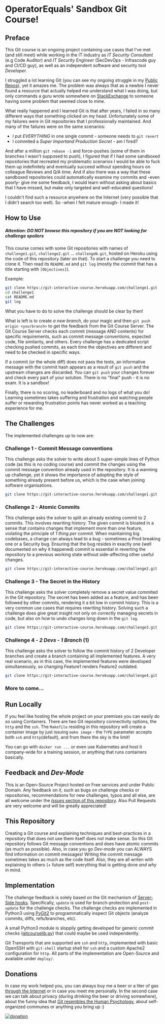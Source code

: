 # OperatorEquals' Sandbox Git Course!

## Preface
This Git course is an ongoing project containing use cases that I've met (and still meet) while working in the IT industry as
*IT Security Consultant* (e.g Code Auditor) and *IT Security Engineer* (SecDevOps - Infrascode guy and CI/CD guy),
as well as an independent software and security tool *Developer*.

I struggled a lot learning Git (you can see my ongoing struggle in my [Public Repos](https://github.com/operatorequals?tab=repositories)), yet it amazes me.
The problem was always that as a newbie I never found a resource that actually helped me understand what I was doing, but only commands a guru wrote somewhere on
[StackExchange](https://stackexchange.com/) to someone having some problem that seemed close to mine.

What really happened and I learned Git is that after years, I failed in so many different ways that something clicked on my head.
Unfortunately some of my failures were in Git repositories that I professionally maintained. And many of the failures were on the same scenarios:
* I put *EVERYTHING* in one single commit - someone needs to `git revert`
* I commited a *Super Importand Production Secret* - am I fired?

And after a million `git rebase -i` and force-pushes (some of them in branches I wasn't supposed to push), I figured that if I had some sandboxed repositories that
recreated my problematic scenarios I would be able to fuck them up indefinitely and eventually succeed without spending hours on colleague Reviews and Q/A time.
And if also there was a way that these sandboxed repositories could automatically examine my commits and -even poorly- give me some feedback, I would learn
without asking about basics that I have missed, but make only targeted and well-educated questions!

I couldn't find such a resource anywhere on the Internet (very possible that I didn't search too well). So -when I felt mature enough- I made it!


## How to Use

##### Attention: DO NOT browse this repository if you are NOT looking for challenge **spoilers**

This course comes with some Git repositories with names of `challenge1.git`, `challenge2.git` ... `challengeN.git`, hosted on Heroku using the code of this repository (later on that).
To start a challenge you need to clone it. Then read its `README.md` and `git log` (mostly the commit that has a title starting with `[Objectives]`).

Example:
```bash
git clone https://git-interactive-course.herokuapp.com/challenge1.git
cd challenge1
cat README.md
git log
```

What you have to do to solve the challenge should be clear by then!

What is left is to create *a new branch*, do your magic and then `git push origin <yourbranch>` to get the feedback from the Git Course Server.
The Git Course Server checks each commit (message AND contents) for specific requirements, such as commit message conventions, expected code, file similarity,
and others. Every challenge has a dedicated script checking pushed commits, as each time the objectives are different and need to be checked in specific ways.

If a commit (or the whole diff) does not pass the tests, an informative message with the commit hash appears as a result of `git push` and the upstream changes
are discarded. You can `git push` your changes forever and check every part of your solution. There is no "final" push - it is no exam. It is a sandbox!

Finally, there is no scoring, no leaderboard and no logs of what you do! Learning sometimes takes suffering and frustration and watching people suffer or rewarding frustration points has never worked as a teaching experience for me.


## The Challenges
The implemented challenges up to now are:

### Challenge 1 - Commit Message conventions
This challenge asks the solver to write about 5 super-simple lines of Python code (as this is no coding course) and commit the changes using the commit
message convention already used in the repository. It is a warming up challenge, yet it shows the importance of adopting the style of something already present
before us, which is the case when joining software organisations.

```bash
git clone https://git-interactive-course.herokuapp.com/challenge1.git
```

### Challenge 2 - Atomic Commits
This challenge asks the solver to split an already existing commit to 2 commits. This involves rewriting history. The given commit is bloated in a sense that
contains changes that implement more than one feature, violating the principle of *1 thing per commit*. When maintaining big codebases, a change can always lead
to a bug - sometimes a Prod breaking one or a Security bug. Ensuring that the bug resides in exactly one (well documented on why it happened) commit is
essential in reverting the repository to a previous working state without side-affecting other useful changes.


```bash
git clone https://git-interactive-course.herokuapp.com/challenge2.git
```

### Challenge 3 - The Secret in the History
This challenge asks the solver completely remove a secret value commited in the Git repository. The secret has been added as a feature, and has been
followed by other commits, rendering it a bit low in commit history. This is a very common use cases that requires rewriting history. Solving such a
challenge does give great insight not only on correctly managing secrets in code, but also on how to undo changes long down in the `git log`.

```bash
git clone https://git-interactive-course.herokuapp.com/challenge3.git
```

### Challenge 4 - *2 Devs - 1 Branch* (1)
This challenge asks the solver to follow the commit history of 2 Developer branches and create a branch containing all implemented features.
A very real scenario, as in this case, the implemented features were developed simultaneously, so changing Feature1 renders Feature2 outdated.

```bash
git clone https://git-interactive-course.herokuapp.com/challenge4.git
```

### More to come...

## Run Locally
If you feel like hosting the whole project on your premises you can easily do so using Containers.
There are two Git repository connectivity options, the `http` and the `ssh`.
The `Makefile` residing in this repository will create a container image by just issuing `make image` - the `TYPE` parameter accepts both `ssh` and `http`(default),
and from there the sky is the limit!

You can go with `docker run ...` or even use Kubernetes and host it company-wide for a training session, or anything that runs containers basically.


## Feedback and *Dev-Mode*
This is an Open-Source Project hosted on Free services and under Public Domain. Any feedback on it, such as bugs on challenge checks or repositories,
recommendations for new challenges, typos and all else, are all welcome under the [*Issues* section of this repository](https://github.com/operatorequals/git-course/issues).
Also Pull Requests are very welcome and will be greatly appreciated!


## This Repository
Creating a Git course and explaining techniques and best-practices in a repository that does not use them itself does not make sense.
So this Git repository follows Git message conventions and does have atomic commits (as much as possible). Also, in case you go
*Dev-mode* you can ALWAYS find information on commit messages! Writing the commit message sometimes takes as much as the code
itself. Also, they are all writen with explaining to others (+ future self) everything that is getting done *and why* in mind.

## Implementation
The challenge feedback is solely based on the Git mechanism of [Server-Side hooks](https://git-scm.com/book/en/v2/Customizing-Git-Git-Hooks#_server_side_hooks). Specifically, `update` is used for branch-protection and `post-update` for the challenge checks.
The challenge checks are implemented in Python3 using [PyGit2](https://www.pygit2.org) to programmatically inspect Git objects (analyze commits, diffs, refs/branches, etc).

A small Python3 module is sloppily getting developed for generic commit checks ([gitcourselib.py](https://github.com/operatorequals/git-course/blob/master/generic/gitcourselib.py)) that could maybe be used independently.

Git Transports that are supported are `ssh` and `http`, implemented with basic OpenSSH with `git-shell` startup shell for `ssh`
and a custom Apache2 configuration for `http`. All parts of the implementation are Open-Source and available under `deploy/`.

## Donations
In case my work helped you, you can always buy me a beer or a liter of gas [through the Internet](https://www.buymeacoffee.com/operatorequals) or in case you meet me personally.
In the second case we can talk about privacy (during drinking the beer or driving somewhere), about the funny idea that
[Git resembles the Human Psychology](https://securosophy.com/2017/04/01/a-git-tutorial-of-human-psychology/), about self-organized communes
or anything you bring up :)

[![donation](https://cdn-images-1.medium.com/max/738/1*G95uyokAH4JC5Ppvx4LmoQ@2x.png)](https://www.buymeacoffee.com/operatorequals)
